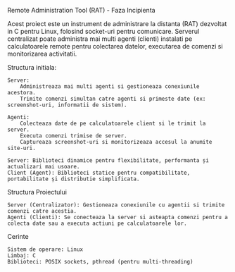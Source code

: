 Remote Administration Tool (RAT) - Faza Incipienta

Acest proiect este un instrument de administrare la distanta (RAT) dezvoltat in C pentru Linux, folosind socket-uri pentru comunicare. Serverul centralizat poate administra mai multi agenti (clienti) instalati pe calculatoarele remote pentru colectarea datelor, executarea de comenzi si monitorizarea activitatii.

Structura initiala:

    Server:
        Administreaza mai multi agenti si gestioneaza conexiunile acestora.
        Trimite comenzi simultan catre agenti si primeste date (ex: screenshot-uri, informatii de sistem).

    Agenti:
        Colecteaza date de pe calculatoarele client si le trimit la server.
        Executa comenzi trimise de server.
        Captureaza screenshot-uri si monitorizeaza accesul la anumite site-uri.

    Server: Biblioteci dinamice pentru flexibilitate, performanta și actualizari mai usoare.
    Client (Agent): Biblioteci statice pentru compatibilitate, portabilitate și distributie simplificata.

Structura Proiectului

    Server (Centralizator): Gestioneaza conexiunile cu agentii si trimite comenzi catre acestia.
    Agenti (Clienti): Se conecteaza la server si asteapta comenzi pentru a colecta date sau a executa actiuni pe calculatoarele lor.

Cerinte

    Sistem de operare: Linux
    Limbaj: C
    Biblioteci: POSIX sockets, pthread (pentru multi-threading)
